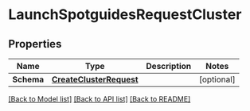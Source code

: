 # LaunchSpotguidesRequestCluster

## Properties
Name | Type | Description | Notes
------------ | ------------- | ------------- | -------------
**Schema** | [**CreateClusterRequest**](CreateClusterRequest.md) |  | [optional] 

[[Back to Model list]](../README.md#documentation-for-models) [[Back to API list]](../README.md#documentation-for-api-endpoints) [[Back to README]](../README.md)


